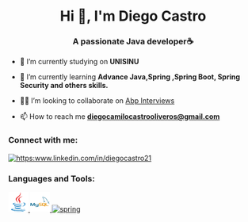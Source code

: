 <h1 align="center">Hi 👋, I'm Diego Castro</h1>
<h3 align="center">A passionate Java developer☕️</h3>

- 🔭 I’m currently studying on **UNISINU**

- 🌱 I’m currently learning **Advance Java,Spring ,Spring Boot, Spring Security and others skills.**

- 🥷🏽 I’m looking to collaborate on [Abp Interviews](https://github.com/FabioTR04/ABP_DESARROLLO.git)

- 📫 How to reach me **diegocamilocastrooliveros@gmail.com**

<h3 align="left">Connect with me:</h3>
<p align="left">
<a href="https://linkedin.com/in/https://www.linkedin.com/in/diego-camilo-castro-oliveros-37676a239/" target="blank"><img align="center" src="https://raw.githubusercontent.com/rahuldkjain/github-profile-readme-generator/master/src/images/icons/Social/linked-in-alt.svg" alt="https:www.linkedin.com/in/diegocastro21" height="30" width="40" /></a>

              
</p>

<h3 align="left">Languages and Tools:</h3>
<p align="left"> <a href="https://www.java.com" target="_blank" rel="noreferrer"> <img src="https://raw.githubusercontent.com/devicons/devicon/master/icons/java/java-original.svg" alt="java" width="40" height="40"/> </a> <a href="https://www.mysql.com/" target="_blank" rel="noreferrer"> <img src="https://raw.githubusercontent.com/devicons/devicon/master/icons/mysql/mysql-original-wordmark.svg" alt="mysql" width="40" height="40"/> </a> <a href="https://spring.io/" target="_blank" rel="noreferrer"> <img src="https://www.vectorlogo.zone/logos/springio/springio-icon.svg" alt="spring" width="40" height="40"/> </a> </p>

